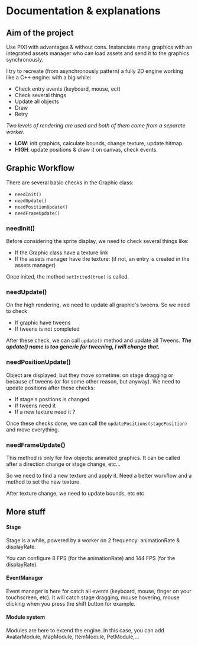 # Documentation & explanations

## Aim of the project
Use PIXI with advantages & without cons. Instanciate many graphics with an integrated assets manager who can load assets and send it to the 
graphics synchronously.

I try to recreate (from asynchronously pattern) a fully 2D engine working like a C++ engine: with a big while:
- Check entry events (keyboard, mouse, ect)
- Check several things
- Update all objects
- Draw
- Retry

_Two levels of rendering are used and both of them come from a separate worker._
- **LOW**: init graphics, calculate bounds, change texture, update hitmap.
- **HIGH**: update positions & draw it on canvas, check events.

## Graphic Workflow
There are several basic checks in the Graphic class:
- ```needInit()```
- ```needUpdate()```
- ```needPositionUpdate()```
- ```needFrameUpdate()```

### needInit()
Before considering the sprite display, we need to check several things like:
- If the Graphic class have a texture link
- If the assets manager have the texture: (if not, an entry is created in the assets manager)

Once inited, the method ``setInited(true)`` is called.

### needUpdate()
On the high rendering, we need to update all graphic's tweens. So we need to check:
- If graphic have tweens
- If tweens is not completed

After these check, we can call ``update()`` method and update all Tweens. ***The update() name is too generic for tweening, I will change that.***

### needPositionUpdate()
Object are displayed, but they move sometime: on stage dragging or because of tweens (or for some other reason, but anyway). We need to update 
positions after these checks:
- If stage's positions is changed
- If tweens need it
- If a new texture need it ?

Once these checks done, we can call the ``updatePositions(stagePosition)`` and move everything.

### needFrameUpdate()
This method is only for few objects: animated graphics. It can be called after a direction change or stage change, etc...

So we need to find a new texture and apply it. Need a better workflow and a method to set the new texture.

After texture change, we need to update bounds, etc etc

## More stuff
#### Stage
Stage is a while, powered by a worker on 2 frequency: animationRate & displayRate.

You can configure 8 FPS (for the animationRate) and 144 FPS (for the displayRate).

#### EventManager
Event manager is here for catch all events (keyboard, mouse, finger on your touchscreen, etc). It will catch stage dragging, mouse hovering, mouse 
clicking when you press the shift button for example.

#### Module system
Modules are here to extend the engine. In this case, you can add AvatarModule, MapModule, ItemModule, PetModule,...
